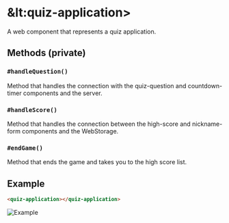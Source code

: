 # &lt:quiz-application&gt;

A web component that represents a quiz application.

## Methods (private)

### `#handleQuestion()`

Method that handles the connection with the quiz-question and countdown-timer components and the server.

### `#handleScore()`

Method that handles the connection between the high-score and nickname-form components and the WebStorage.

### `#endGame()`

Method that ends the game and takes you to the high score list.

## Example
```html
<quiz-application></quiz-application>
```
![Example]()